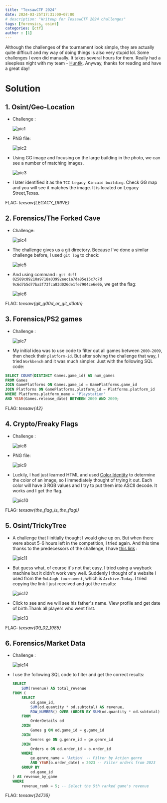 ```yaml
--- 
title: "TexsawCTF 2024"
date: 2024-03-25T17:31:00+07:00
# description: "Writeup for TexsawCTF 2024 challenges"
tags: [forensics, osint]
categories: [ctf]
author : [1]
---
```


Although the challenges of the tournament look simple, they are actually quite difficult and my way of doing things is also very stupid lol. Some challenges I even did manually. It takes several hours for them. Really had a sleepless night with my team - [Huntik](https://ctftime.org/team/127635). Anyway, thanks for reading and have a great day!

# Solution 

## 1. Osint/Geo-Location 
- Challenge :

    ![pic1](/assets/posts/TexsawCTF%202024/Geo-location/Chall.png)
- PNG file: 

    ![pic2](/assets/posts/TexsawCTF%202024/Geo-location/picture.jpg)
- Using GG image and focusing on the large building in the photo, we can see a number of matching images.

    ![pic3](/assets/posts/TexsawCTF%202024/Geo-location/CheckGGimg.png)
-  I later identified it as the ```TCC Legacy Kincaid building```. Check GG map and you will see it matches the image. It is located on Legacy Street,Texas.

FLAG: *texsaw{LEGACY_DRIVE}*

## 2. Forensics/The Forked Cave
- Challenge:

    ![pic4](/assets/posts/TexsawCTF%202024/The%20Forked%20Cave/Chall.png)
- The challenge gives us a git directory. Because I've done a similar challenge before, I used ```git log``` to check:

    ![pic5](/assets/posts/TexsawCTF%202024/The%20Forked%20Cave/GitLog.png)
- And using command : ```git diff 02589c89210a9718a03992eec1a7da85e15c7c7d 9c6d7b5d77ba2f73fca83d026de1fe7904ce6e0b```, we get the flag:

    ![pic6](/assets/posts/TexsawCTF%202024/The%20Forked%20Cave/GitDiff.png)

FLAG: *texsaw{git_g00d_or_git_d3ath}*

## 3. Forensics/PS2 games 
- Challenge : 

    ![pic7](/assets/posts/TexsawCTF%202024/PS2%20games/Chall.png)
- My initial idea was to use code to filter out all games between ```2000-2009```, then check their ```platform-id```. But after solving the challenge that way, I tried ```Workbench``` and it was much simpler. Just with the following SQL code:

```sql
SELECT COUNT(DISTINCT Games.game_id) AS num_games
FROM Games
JOIN GamePlatforms ON Games.game_id = GamePlatforms.game_id
JOIN Platforms ON GamePlatforms.platform_id = Platforms.platform_id
WHERE Platforms.platform_name = 'Playstation'
AND YEAR(Games.release_date) BETWEEN 2000 AND 2009;
```

FLAG: *texsaw{42}*

## 4. Crypto/Freaky Flags
- Challenge :

    ![pic8](/assets/posts/TexsawCTF%202024/Freaky%20Flags/chall.png)
- PNG file:

    ![pic9](/assets/posts/TexsawCTF%202024/Freaky%20Flags/freakyFlags.png)
- Luckily, I had just learned HTML and used [Color Identity](https://redketchup.io/color-picker) to determine the color of an image, so I immediately thought of trying it out. Each color will have 3 RGB values and I try to put them into ASCII decode. It works and I get the flag.

    ![pic10](/assets/posts/TexsawCTF%202024/Freaky%20Flags/Decode.png)

FLAG: *texsaw{the_flag_is_the_flag!}*

## 5. Osint/TrickyTree
- A challenge that I initially thought I would give up on. But when there were about 5-6 hours left in the competition, I tried again. And this time thanks to the predecessors of the challenge, I have [this link](https://www.familytreenow.com/trees/715273) :

    ![pic11](/assets/posts/TexsawCTF%202024/TrickyTree/Link.png)
- But guess what, of course it's not that easy. I tried using a wayback machine but it didn't work very well. Suddenly I thought of a website I used from the ```0xL4ugh tournament```, which is ```Archive.Today```. I tried copying the link I just received and got the results:

    ![pic12](/assets/posts/TexsawCTF%202024/TrickyTree/ArchiveToday.png)
- Click to see and we will see his father's name. View profile and get date of birth.Thank all players who went first.

    ![pic13](/assets/posts/TexsawCTF%202024/TrickyTree/FatherDOB.png)

FLAG: *texsaw{09_02_1985}*

## 6. Forensics/Market Data
- Challenge :

    ![pic14](/assets/posts/TexsawCTF%202024/Marked%20Data/Chall.png)
- I use the following SQL code to filter and get the correct results:

    ```sql
    SELECT 
        SUM(revenue) AS total_revenue
    FROM (
        SELECT 
            od.game_id,
            SUM(od.quantity * od.subtotal) AS revenue,
            ROW_NUMBER() OVER (ORDER BY SUM(od.quantity * od.subtotal) DESC) AS revenue_rank
        FROM 
            OrderDetails od
        JOIN 
            Games g ON od.game_id = g.game_id
        JOIN 
            Genres ge ON g.genre_id = ge.genre_id
        JOIN 
            Orders o ON od.order_id = o.order_id
        WHERE 
            ge.genre_name = 'Action' -- Filter by Action genre
            AND YEAR(o.order_date) = 2023 -- Filter orders from 2023
        GROUP BY 
            od.game_id
    ) AS revenue_by_game
    WHERE 
        revenue_rank = 5; -- Select the 5th ranked game's revenue
    ```

FLAG: *texsaw{247.16}*